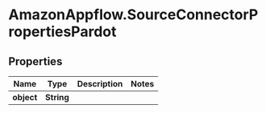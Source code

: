 # AmazonAppflow.SourceConnectorPropertiesPardot

## Properties

Name | Type | Description | Notes
------------ | ------------- | ------------- | -------------
**object** | **String** |  | 


